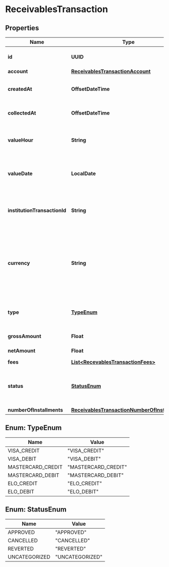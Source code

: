 

# ReceivablesTransaction


## Properties

| Name | Type | Description | Notes |
|------------ | ------------- | ------------- | -------------|
|**id** | **UUID** | Belvo&#39;s unique ID used to reference the current receivable transaction. |  [readonly] |
|**account** | [**ReceivablesTransactionAccount**](ReceivablesTransactionAccount.md) |  |  |
|**createdAt** | **OffsetDateTime** | The ISO timestamp of when the data point was last updated in Belvo&#39;s database. |  |
|**collectedAt** | **OffsetDateTime** | The ISO timestamp when the data point was collected. |  |
|**valueHour** | **String** | The time that the transaction occurred, according to the institution, in &#x60;HH:MM&#x60; format. |  |
|**valueDate** | **LocalDate** | The date that the transactions occurred, according to the institution, in &#x60;YYYY-MM-DD&#x60; format. |  |
|**institutionTransactionId** | **String** | Internal identification number that the acquirer uses to identify the transaction. ℹ️ **Note**: For Brazil, this number is the NSU. |  |
|**currency** | **String** | The currency of the transaction. For example: - 🇧🇷 BRL (Brazilian Real) - 🇨🇴 COP (Colombian Peso) - 🇲🇽 MXN (Mexican Peso)   Please note that currencies other than those listed above may be returned. |  |
|**type** | [**TypeEnum**](#TypeEnum) | The type of transaction. For example, whether the transaction was a &#x60;VISA_DEBIT&#x60; or a &#x60;MASTERCARD_CREDIT&#x60;. |  |
|**grossAmount** | **Float** | The total gross amount of the transaction. |  |
|**netAmount** | **Float** | The net amount of the transaction. |  |
|**fees** | [**List&lt;RecevablesTransactionFees&gt;**](RecevablesTransactionFees.md) |  |  |
|**status** | [**StatusEnum**](#StatusEnum) | The status of the transaction. Can be either:    - &#x60;APPROVED&#x60;   - &#x60;CANCELLED&#x60;   - &#x60;REVERTED&#x60;   - &#x60;UNCATEGORIZED&#x60; |  |
|**numberOfInstallments** | [**ReceivablesTransactionNumberOfInstallments**](ReceivablesTransactionNumberOfInstallments.md) |  |  |



## Enum: TypeEnum

| Name | Value |
|---- | -----|
| VISA_CREDIT | &quot;VISA_CREDIT&quot; |
| VISA_DEBIT | &quot;VISA_DEBIT&quot; |
| MASTERCARD_CREDIT | &quot;MASTERCARD_CREDIT&quot; |
| MASTERCARD_DEBIT | &quot;MASTERCARD_DEBIT&quot; |
| ELO_CREDIT | &quot;ELO_CREDIT&quot; |
| ELO_DEBIT | &quot;ELO_DEBIT&quot; |



## Enum: StatusEnum

| Name | Value |
|---- | -----|
| APPROVED | &quot;APPROVED&quot; |
| CANCELLED | &quot;CANCELLED&quot; |
| REVERTED | &quot;REVERTED&quot; |
| UNCATEGORIZED | &quot;UNCATEGORIZED&quot; |




